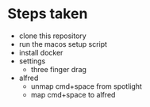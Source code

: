 # Steps taken

- clone this repository
- run the macos setup script
- install docker
- settings
  - three finger drag
- alfred
  - unmap cmd+space from spotlight
  - map cmd+space to alfred
